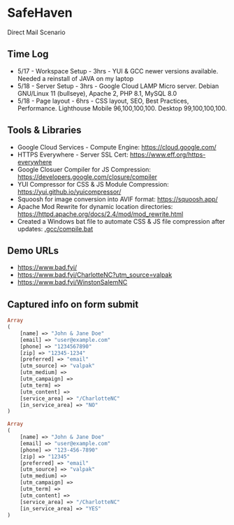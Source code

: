 # SafeHaven
Direct Mail Scenario

Time Log
-----
* 5/17 - Workspace Setup - 3hrs - YUI & GCC newer versions available. Needed a reinstall of JAVA on my laptop
* 5/18 - Server Setup - 3hrs - Google Cloud LAMP Micro server. Debian GNU/Linux 11 (bullseye), Apache 2, PHP 8.1, MySQL 8.0
* 5/18 - Page layout - 6hrs - CSS layout, SEO, Best Practices, Performance. Lighthouse Mobile 96,100,100,100. Desktop 99,100,100,100.

Tools & Libraries
-----
* Google Cloud Services - Compute Engine: https://cloud.google.com/
* HTTPS Everywhere - Server SSL Cert: https://www.eff.org/https-everywhere
* Google Closuer Compiler for JS Compression: https://developers.google.com/closure/compiler
* YUI Compressor for CSS & JS Module Compression: https://yui.github.io/yuicompressor/
* Squoosh for image conversion into AVIF format: https://squoosh.app/
* Apache Mod Rewrite for dynamic location directories: https://httpd.apache.org/docs/2.4/mod/mod_rewrite.html
* Created a Windows bat file to automate CSS & JS file compression after updates: [.gcc/compile.bat 
](https://github.com/ghenle/SafeHaven/blob/main/.gcc/compile.bat)

Demo URLs
-----
* https://www.bad.fyi/
* https://www.bad.fyi/CharlotteNC?utm_source=valpak
* https://www.bad.fyi/WinstonSalemNC

Captured info on form submit
-----
```php
Array
(
    [name] => "John & Jane Doe"
    [email] => "user@example.com"
    [phone] => "1234567890"
    [zip] => "12345-1234"
    [preferred] => "email"
    [utm_source] => "valpak"
    [utm_medium] => 
    [utm_campaign] => 
    [utm_term] => 
    [utm_content] => 
    [service_area] => "/CharlotteNC"
    [in_service_area] => "NO"
)

Array
(
    [name] => "John & Jane Doe"
    [email] => "user@example.com"
    [phone] => "123-456-7890"
    [zip] => "12345"
    [preferred] => "email"
    [utm_source] => "valpak"
    [utm_medium] => 
    [utm_campaign] => 
    [utm_term] => 
    [utm_content] => 
    [service_area] => "/CharlotteNC"
    [in_service_area] => "YES"
)
```
